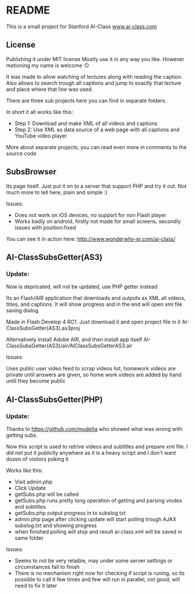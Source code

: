 ﻿README
======

This is a small project for Stanford AI-Class www.ai-class.com

License
-------

Publishing it under MIT license
Mostly use it in any way you like.
However metioning my name is welcome :D

It was made to allow watching of lectures along with reading the caption.
Also allows to search trough all captions and jump to exactly that lecture and place where that line was used.

There are three sub projects here you can find in separate folders.

In short it all works like this:

* Step 1: Download and make XML of all videos and captions
* Step 2: Use XML as data source of a web page with all captions and YouTube video player

More about separate projects, you can read even more in comments to the source code

SubsBrowser
-----------
Its page itself. Just put it on to a server that support PHP and try it out.
Not much more to tell here, plain and simple :)

Issues:
 
* Does not work on iOS devices, no support for non Flash player
* Works badly on android, firstly not made for small screens, secondly issues with position:fixed

You can see it in action here: http://www.wonderwhy-er.com/ai-class/

AI-ClassSubsGetter(AS3)
-----------------------
### Update: 

Now is depricated, will not be updated, use PHP getter instead

Its an Flash/AIR application that downloads and outputs as XML all videos, titles, and captions.
It will show progress and in the end will open xml file saving dialog.

Made in Flash Develop 4 RC1. Just download it and open project file in it AI-ClassSubsGetter(AS3).as3proj

Alternatively install Adobe AIR, and then install app itself AI-ClassSubsGetter(AS3)/air/AIClassSubsGetterAS3.air

Issues:

Uses public user video feed to scrap videos list, homework videos are private until answers are given, so home work videos are added by hand until they become public

AI-ClassSubsGetter(PHP)
-----------------------
### Update:

Thanks to https://github.com/mudelta who showed what was wrong with getting subs.

Now this script is used to retrive videos and subtitles and prepare xml file.
I did not put it publiclly anywhere as it is a heavy script and I don't want dozen of visitors poking it

Works like this:

* Visit admin.php
* Click Update
* getSubs.php will be called
* getSubs.php runs pretty long operation of getting and parsing viodes and subtitles
* getSubs.php output progress in to subslog.txt
* admin.php page after clicking update will start polling trough AJAX subslog.txt and showing progress
* when finished polling will stop and result ai-class.xml will be saved in same folder

Issues:

* Seems to not be very relaible, may under some server settings or circumstances fail to finish
* There is no mechanism right now for checking if script is runing, so its possible to call it few times and few will run in parallel, not good, will need to fix it later


